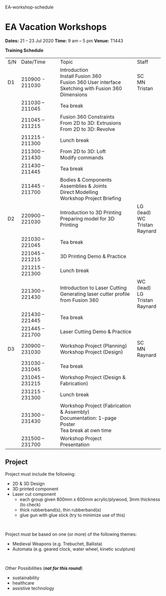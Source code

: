 EA-workshop-schedule

# EA Vacation Workshops
**Dates:** 21 – 23 Jul 2020
**Time:** 9 am – 5 pm
**Venue:** T1443

**Training Schedule**
<table>
<tr>
  <td>S/N</td><td>Date/Time</td><td>Topic</td><td>Staff</td>
</tr>
<tr>
  <td>D1</td><td>210900 - 211030</td>
  <td>
    Introduction<br>Install Fusion 360<br>Fusion 360 User interface<br>
    Sketching with Fusion 360<br>Dimensions
  </td><td>SC<br>MN<br>Tristan</td>
</tr>
<tr>
  <td></td><td>211030 – 211045</td><td>Tea break</td><td></td>
</tr>
<tr>
  <td></td><td>211045 – 211215</td>
  <td>
    Fusion 360 Constraints<br>From 2D to 3D: Extrusions<br>
    From 2D to 3D: Revolve
  </td><td></td>
</tr>
<tr>
  <td></td><td>211215 - 211300</td><td>Lunch break</td><td></td>
</tr>
<tr>
  <td></td><td>211300 – 211430</td>
  <td>From 2D to 3D: Loft<br>Modify commands</td><td></td>
</tr>
<tr>
  <td></td><td>211430 – 211445</td><td>Tea break</td><td></td>
</tr>
<tr>
  <td></td><td>211445 - 211700</td>
  <td>
    Bodies & Components<br>Assemblies & Joints<br>
    Direct Modelling<br>Workshop Project Briefing
  </td><td></td>
</tr>
<tr>
  <td>D2</td><td>220900 – 221030</td>
  <td>
    Introduction to 3D Printing<br>Preparing model for 3D Printing
  </td><td>LG (lead)<br>WC<br>Tristan<br>Raynard</td>
</tr>
<tr>
  <td></td><td>221030 – 221045</td><td>Tea break</td><td></td>
</tr>
<tr>
  <td></td><td>221045 – 221215</td><td>3D Printing Demo & Practice</td><td></td>
</tr>
<tr>
  <td></td><td>221215 - 221300</td><td>Lunch break</td><td></td>
</tr>
<tr>
  <td></td><td>221300 – 221430</td>
  <td>
    Introduction to Laser Cutting<br>Generating laser cutter profile from Fusion 360
  </td><td>WC (lead)<br>LG<br>Tristan<br>Raynard</td>
</tr>
<tr>
  <td></td><td>221430 – 221445</td><td>Tea break</td><td></td>
</tr>
<tr>
  <td></td><td>221445 – 221700</td><td>Laser Cutting Demo & Practice</td><td></td>
</tr>
<tr>
  <td>D3</td><td>230900 – 231030</td>
  <td>
    Workshop Project (Planning)<br>Workshop Project (Design)

  </td><td>SC<br>MN<br>Raynard</td>
</tr>
<tr>
  <td></td><td>231030 – 231045</td><td>Tea break</td><td></td>
</tr>
<tr>
  <td></td><td>231045 – 231215</td><td>Workshop Project (Design & Fabrication)</td><td></td>
</tr>
<tr>
  <td></td><td>231215 - 231300</td><td>Lunch break</td><td></td>
</tr>
<tr>
  <td></td><td>231300 – 231430</td>
  <td>
    Workshop Project (Fabrication & Assembly)<br/>
    Documentation: 1-page Poster<br>Tea break at own time
  </td><td></td>
</tr>
<tr>
  <td></td><td>231500 – 231700</td><td>Workshop Project Presentation</td><td></td>
</tr>
</table>

## Project
Project must include the following:
- 2D & 3D Design
- 3D printed component
- Laser cut component
  - each group given 800mm x 600mm acrylic/plywood, 3mm thickness (to check)
  - thick rubberband(s), thin rubberband(s)
  - glue gun with glue stick (try to minimize use of this)
<br/>

Project must be based on one (or more) of the following themes:
- Medieval Weapons (e.g. Trebuchet, Ballista)
- Automata (e.g. geared clock, water wheel, kinetic sculpture)
<br/>

Other Possibilities (***not for this round***)
- sustainability
- healthcare
- assistive technology

